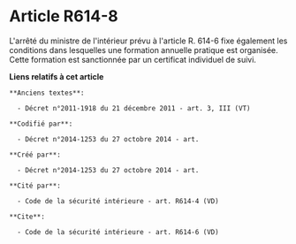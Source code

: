# Article R614-8

L'arrêté du ministre de l'intérieur prévu à l'article R. 614-6 fixe également les conditions dans lesquelles une formation
annuelle pratique est organisée. Cette formation est sanctionnée par un certificat individuel de suivi.

**Liens relatifs à cet article**

	**Anciens textes**:

	  - Décret n°2011-1918 du 21 décembre 2011 - art. 3, III (VT)

	**Codifié par**:

	  - Décret n°2014-1253 du 27 octobre 2014 - art.

	**Créé par**:

	  - Décret n°2014-1253 du 27 octobre 2014 - art.

	**Cité par**:

	  - Code de la sécurité intérieure - art. R614-4 (VD)

	**Cite**:

	  - Code de la sécurité intérieure - art. R614-6 (VD)
